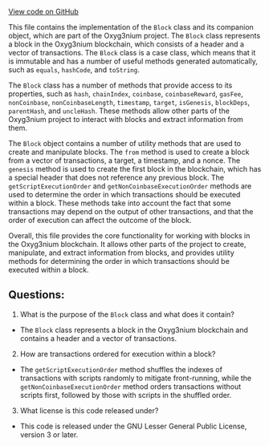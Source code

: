 [View code on GitHub](https://github.com/oxyg3nium/oxyg3nium/protocol/src/main/scala/org/oxyg3nium/protocol/model/Block.scala)

This file contains the implementation of the `Block` class and its companion object, which are part of the Oxyg3nium project. The `Block` class represents a block in the Oxyg3nium blockchain, which consists of a header and a vector of transactions. The `Block` class is a case class, which means that it is immutable and has a number of useful methods generated automatically, such as `equals`, `hashCode`, and `toString`.

The `Block` class has a number of methods that provide access to its properties, such as `hash`, `chainIndex`, `coinbase`, `coinbaseReward`, `gasFee`, `nonCoinbase`, `nonCoinbaseLength`, `timestamp`, `target`, `isGenesis`, `blockDeps`, `parentHash`, and `uncleHash`. These methods allow other parts of the Oxyg3nium project to interact with blocks and extract information from them.

The `Block` object contains a number of utility methods that are used to create and manipulate blocks. The `from` method is used to create a block from a vector of transactions, a target, a timestamp, and a nonce. The `genesis` method is used to create the first block in the blockchain, which has a special header that does not reference any previous block. The `getScriptExecutionOrder` and `getNonCoinbaseExecutionOrder` methods are used to determine the order in which transactions should be executed within a block. These methods take into account the fact that some transactions may depend on the output of other transactions, and that the order of execution can affect the outcome of the block.

Overall, this file provides the core functionality for working with blocks in the Oxyg3nium blockchain. It allows other parts of the project to create, manipulate, and extract information from blocks, and provides utility methods for determining the order in which transactions should be executed within a block.
## Questions: 
 1. What is the purpose of the `Block` class and what does it contain?
- The `Block` class represents a block in the Oxyg3nium blockchain and contains a header and a vector of transactions.
2. How are transactions ordered for execution within a block?
- The `getScriptExecutionOrder` method shuffles the indexes of transactions with scripts randomly to mitigate front-running, while the `getNonCoinbaseExecutionOrder` method orders transactions without scripts first, followed by those with scripts in the shuffled order.
3. What license is this code released under?
- This code is released under the GNU Lesser General Public License, version 3 or later.
